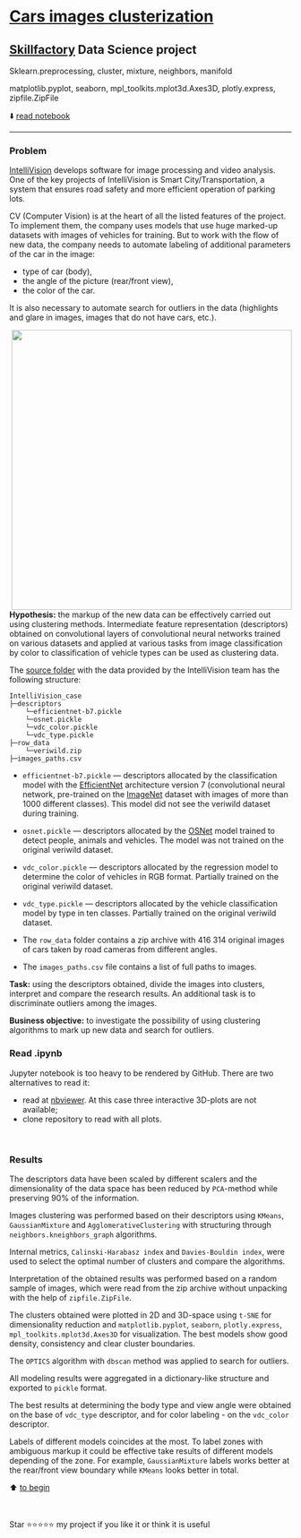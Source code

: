 # [Cars images clusterization](https://www.kaggle.com/datasets/markhomeless/intellivision-case)
## [Skillfactory](https://skillfactory.ru) Data Science project

Sklearn.preprocessing, cluster, mixture, neighbors, manifold

matplotlib.pyplot, seaborn, mpl_toolkits.mplot3d.Axes3D, plotly.express, zipfile.ZipFile

:arrow_down: [read notebook](README.md#read-ipynb)
<hr>
<p> </p>

### Problem  

[IntelliVision](https://www.intelli-vision.com/) develops software for image processing and video analysis. One of the key projects of IntelliVision is Smart City/Transportation, a system that ensures road safety and more efficient operation of parking lots. 

CV (Computer Vision) is at the heart of all the listed features of the project. To implement them, the company uses models that use huge marked-up datasets with images of vehicles for training. But to work with the flow of new data, the company needs to automate labeling of additional parameters of the car in the image:

* type of car (body),
* the angle of the picture (rear/front view),
* the color of the car.

It is also necessary to automate search for outliers in the data (highlights and glare in images, images that do not have cars, etc.).

<center> <img src=https://i.ibb.co/hLcBpZF/2023-03-27-12-11-17.png align="right" width="500"/> </center>

**Hypothesis:** the markup of the new data can be effectively carried out using clustering methods. Intermediate feature representation (descriptors) obtained on convolutional layers of convolutional neural networks trained on various datasets and applied at various tasks from image classification by color to classification of vehicle types can be used as clustering data.

The [source folder](https://drive.google.com/file/d/1vkQaj0Lr4Jwkumli7k9IzCtxFP1tIoXH/view) with the data provided by the IntelliVision team has the following structure:

```
IntelliVision_case
├─descriptors
    └─efficientnet-b7.pickle
    └─osnet.pickle
    └─vdc_color.pickle
    └─vdc_type.pickle
├─row_data
    └─veriwild.zip
├─images_paths.csv 
```

* `efficientnet-b7.pickle` — descriptors allocated by the classification model with the [EfficientNet](https://medium.com/analytics-vidhya/efficientnet-the-state-of-the-art-in-imagenet-701d4304cfa3) architecture version 7 (convolutional neural network, pre-trained on the [ImageNet](https://ru.wikipedia.org/wiki/ImageNet) dataset with images of more than 1000 different classes). This model did not see the veriwiId dataset during training.

* `osnet.pickle` — descriptors allocated by the [OSNet](https://medium.com/@moncefboujou96/omni-scale-feature-learning-for-person-re-identification-6e09df1c9a1a) model trained to detect people, animals and vehicles. The model was not trained on the original veriwiId dataset.

* `vdc_color.pickle` — descriptors allocated by the regression model to determine the color of vehicles in RGB format. Partially trained on the original veriwild dataset.

* `vdc_type.pickle` — descriptors allocated by the vehicle classification model by type in ten classes. Partially trained on the original veriwild dataset.

* The `row_data` folder contains a zip archive with 416 314 original images of cars taken by road cameras from different angles.

* The `images_paths.csv` file contains a list of full paths to images.


**Task:** using the descriptors obtained, divide the images into clusters, interpret and compare the research results. An additional task is to discriminate outliers among the images.

**Business objective:** to investigate the possibility of using clustering algorithms to mark up new data and search for outliers.
<br>

### Read .ipynb

Jupyter notebook is too heavy to be rendered by GitHub. There are two alternatives to read it:

- read at [nbviewer](https://nbviewer.org/github/MapleBloom/Cars_clusterization/blob/main/Cars_clusterization_100.ipynb). At this case three interactive 3D-plots are not available;
- clone repository to read with all plots.
<br>

### Results

The descriptors data have been scaled by different scalers and the dimensionality of the data space has been reduced by `PCA`-method while preserving 90% of the information.

Images clustering was performed based on their descriptors using `KMeans`, `GaussianMixture` and `AgglomerativeClustering` with structuring through `neighbors.kneighbors_graph` algorithms. 

Internal metrics, `Calinski-Harabasz index` and `Davies-Bouldin index`, were used to select the optimal number of clusters and compare the algorithms. 

Interpretation of the obtained results was performed based on a random sample of images, which were read from the zip archive without unpacking with the help of `zipfile.ZipFile`. 

The clusters obtained were plotted in 2D and 3D-space using `t-SNE` for dimensionality reduction and `matplotlib.pyplot`, `seaborn`, `plotly.express`, `mpl_toolkits.mplot3d.Axes3D` for visualization. The best models show good density, consistency and clear cluster boundaries.

The `OPTICS` algorithm with `dbscan` method was applied to search for outliers. 

All modeling results were aggregated in a dictionary-like structure and exported to `pickle` format.

The best results at determining the body type and view angle were obtained on the base of `vdc_type` descriptor, and for color labeling - on the `vdc_color` descriptor.

Labels of different models coincides at the most. To label zones with ambiguous markup it could be effective take results of different models depending of the zone. For example, `GaussianMixture` labels works better at the rear/front view boundary while `KMeans` looks better in total.
<br>

:arrow_up: [to begin](README.md#skillfactory-data-science-project)

<br><br>
Star ⭐️⭐️⭐️⭐️️⭐️ my project if you like it or think it is useful
